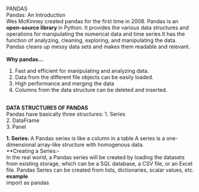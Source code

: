 PANDAS
<br>
Pandas: An Introduction <br>
Wes McKinney created pandas for the first time in 2008. Pandas is an <b>open-source library </b>in Python. It provides the various data structures and operations for manipulating the numerical data and time series.It has the function of analyzing, cleaning, exploring, and manipulating the data. Pandas cleans up messy data sets and makes them readable and relevant.
<br>
<br>
<b>Why pandas... </b>
<br>
1. Fast and efficient for manipulating and analyzing data.<br>
2. Data from the different file objects can be easily loaded.<br>
3. High performance and merging the data
4. Columns from the data structure can be deleted and inserted.
<br>
<b> DATA STRUCTURES OF PANDAS</b>
<br>
Pandas have basically three structures:
1. Series<br>
2. DataFrame <br>
3. Panel <br>

<b>1. Series: </b> A Pandas series is like a column in a table.A series is a one-dimensional array-like structure with homogenous data. <br>
**Creating a Series:-<br>
In the real world, a Pandas series will be created by loading the datasets from existing storage, which can be a SQL database, a CSV file, or an Excel file. Pandas Series can be created from lists, dictionaries, scalar values, etc.
<br>
<b>example</b>
<br>
import as pandas

